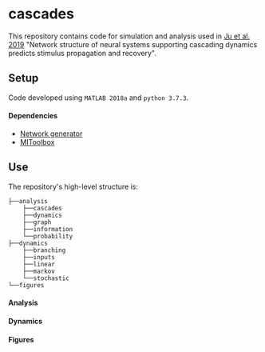 # cascades

This repository contains code for simulation and analysis used in [Ju et al. 2019](https://arxiv.org/abs/1812.09361) "Network structure of neural systems supporting cascading dynamics predicts stimulus propagation and recovery".

## Setup

Code developed using `MATLAB 2018a` and `python 3.7.3`.

#### Dependencies
* [Network generator](https://github.com/BassettLab/network-generator)
* [MIToolbox](https://github.com/Craigacp/MIToolbox)

## Use

The repository's high-level structure is:
```
├──analysis
    ├──cascades
    ├──dynamics
    ├──graph
    ├──information
    └──probability
├──dynamics
    ├──branching
    ├──inputs
    ├──linear
    ├──markov
    └──stochastic
└──figures
```

#### Analysis

#### Dynamics

#### Figures

